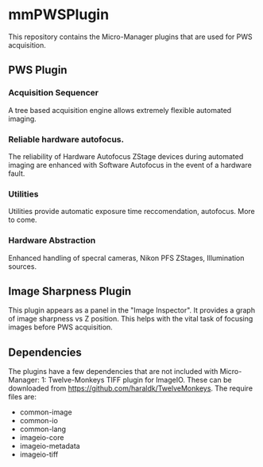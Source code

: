 # mmPWSPlugin

This repository contains the Micro-Manager plugins that are used for PWS acquisition.

## PWS Plugin

### Acquisition Sequencer
A tree based acquisition engine allows extremely flexible automated imaging.

### Reliable hardware autofocus.
The reliability of Hardware Autofocus ZStage devices during automated imaging are enhanced with Software Autofocus in the event of a hardware fault.

### Utilities
Utilities provide automatic exposure time reccomendation, autofocus. More to come.

### Hardware Abstraction
Enhanced handling of specral cameras, Nikon PFS ZStages, Illumination sources.

## Image Sharpness Plugin

This plugin appears as a panel in the "Image Inspector". It provides a graph of image sharpness vs Z
position. This helps with the vital task of focusing images before PWS acquisition.

## Dependencies

The plugins have a few dependencies that are not included with Micro-Manager:
1: Twelve-Monkeys TIFF plugin for ImageIO. These can be downloaded
from https://github.com/haraldk/TwelveMonkeys. The require files are:

- common-image
- common-io
- common-lang
- imageio-core
- imageio-metadata
- imageio-tiff

